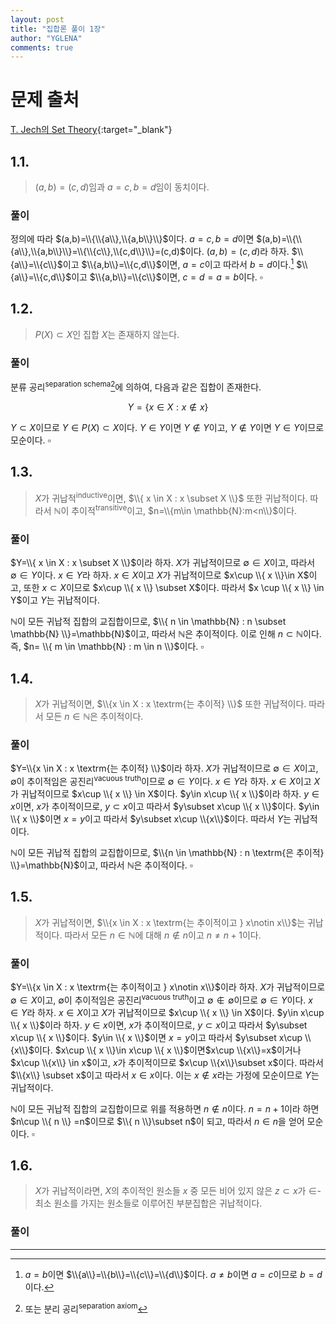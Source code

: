 ```yaml
---
layout: post
title: "집합론 풀이 1장"
author: "YGLENA"
comments: true
---
```

# 문제 출처
[T. Jech의 Set Theory](https://dio.org/10.1007/3-540-44761-X){:target="_blank"}
## 1.1.
>$(a,b)=(c,d)$임과 $a=c,b=d$임이 동치이다.

### 풀이
정의에 따라 $(a,b)=\\{\\{a\\},\\{a,b\\}\\}$이다. $a=c, b=d$이면 $(a,b)=\\{\\{a\\},\\{a,b\\}\\}=\\{\\{c\\},\\{c,d\\}\\}=(c,d)$이다. $(a,b)=(c,d)$라 하자. $\\{a\\}=\\{c\\}$이고 $\\{a,b\\}=\\{c,d\\}$이면, $a=c$이고 따라서 $b=d$이다.[^1] $\\{a\\}=\\{c,d\\}$이고 $\\{a,b\\}=\\{c\\}$이면, $c=d=a=b$이다. $\square$

[^1]: $a=b$이면 $\\{a\\}=\\{b\\}=\\{c\\}=\\{d\\}$이다. $a\neq b$이면 $a=c$이므로 $b=d$이다.

## 1.2.
>$P(X)\subset X$인 집합 $X$는 존재하지 않는다.

### 풀이
분류 공리<sup>separation schema</sup>[^2]에 의하여, 다음과 같은 집합이 존재한다.

$$
Y=\{x\in X:x\notin x\}
$$

$Y\subset X$이므로 $Y\in P(X)\subset X$이다. $Y\in Y$이면 $Y\notin Y$이고, $Y\notin Y$이면 $Y\in Y$이므로 모순이다. $\square$

[^2]: 또는 분리 공리<sup>separation axiom</sup>

## 1.3.
>$X$가 귀납적<sup>inductive</sup>이면, $\\{ x \in X : x \subset X \\}$ 또한 귀납적이다. 따라서 $\mathbb{N}$이 추이적<sup>transitive</sup>이고, $n=\\{m\in \mathbb{N}:m<n\\}$이다.

### 풀이
$Y=\\{ x \in X : x \subset X \\}$이라 하자. $X$가 귀납적이므로 $\emptyset\in X$이고, 따라서 $\emptyset\in Y$이다. $x\in Y$라 하자. $x\in X$이고 $X$가 귀납적이므로 $x\cup \\{ x \\}\in X$이고, 또한 $x\subset X$이므로 $x\cup \\{ x \\} \subset X$이다. 따라서 $x \cup \\{ x \\} \in Y$이고 $Y$는 귀납적이다.

$\mathbb{N}$이 모든 귀납적 집합의 교집합이므로, $\\{ n \in \mathbb{N} : n \subset \mathbb{N} \\}=\mathbb{N}$이고, 따라서 $\mathbb{N}$은 추이적이다. 이로 인해 $n\subset \mathbb{N}$이다. 즉, $n= \\{ m \in \mathbb{N} : m \in n \\}$이다. $\square$

## 1.4.
>$X$가 귀납적이면, $\\{x \in X : x \textrm{는 추이적} \\}$ 또한 귀납적이다. 따라서 모든 $n\in \mathbb{N}$은 추이적이다.

### 풀이
$Y=\\{x \in X : x \textrm{는 추이적} \\}$이라 하자. $X$가 귀납적이므로 $\emptyset\in X$이고, $\emptyset$이 추이적임은 공진리<sup>vacuous truth</sup>이므로 $\emptyset\in Y$이다. $x\in Y$라 하자. $x\in X$이고 $X$가 귀납적이므로 $x\cup \\{ x \\} \in X$이다. $y\in x\cup \\{ x \\}$이라 하자. $y\in x$이면, $x$가 추이적이므로, $y\subset x$이고 따라서 $y\subset x\cup \\{ x \\}$이다. $y\in \\{ x \\}$이면 $x=y$이고 따라서 $y\subset x\cup \\{x\\}$이다. 따라서 $Y$는 귀납적이다.

$\mathbb{N}$이 모든 귀납적 집합의 교집합이므로, $\\{n \in \mathbb{N} : n \textrm{은 추이적} \\}=\mathbb{N}$이고, 따라서 $\mathbb{N}$은 추이적이다. $\square$

## 1.5.
>$X$가 귀납적이면, $\\{x \in X : x \textrm{는 추이적이고 } x\notin x\\}$는 귀납적이다. 따라서 모든 $n\in \mathbb{N}$에 대해 $n\notin n$이고 $n\neq n+1$이다.

### 풀이
$Y=\\{x \in X : x \textrm{는 추이적이고 } x\notin x\\}$이라 하자. $X$가 귀납적이므로 $\emptyset\in X$이고, $\emptyset$이 추이적임은 공진리<sup>vacuous truth</sup>이고 $\emptyset\notin \emptyset$이므로 $\emptyset\in Y$이다. $x\in Y$라 하자. $x\in X$이고 $X$가 귀납적이므로 $x\cup \\{ x \\} \in X$이다. $y\in x\cup \\{ x \\}$이라 하자. $y\in x$이면, $x$가 추이적이므로, $y\subset x$이고 따라서 $y\subset x\cup \\{ x \\}$이다. $y\in \\{ x \\}$이면 $x=y$이고 따라서 $y\subset x\cup \\{x\\}$이다. $x\cup \\{ x \\}\in x\cup \\{ x \\}$이면$x\cup \\{x\\}=x$이거나 $x\cup \\{x\\} \in x$이고, $x$가 추이적이므로 $x\cup \\{x\\}\subset x$이다. 따라서 $\\{x\\} \subset x$이고 따라서 $x\in x$이다. 이는 $x\notin x$라는 가정에 모순이므로 $Y$는 귀납적이다.

$\mathbb{N}$이 모든 귀납적 집합의 교집합이므로 위를 적용하면 $n\notin n$이다. $n=n+1$이라 하면 $n\cup \\{ n \\} =n$이므로 $\\{ n \\}\subset n$이 되고, 따라서 $n\in n$을 얻어 모순이다. $\square$

## 1.6.
>$X$가 귀납적이라면, $X$의 추이적인 원소들 $x$ 중 모든 비어 있지 않은 $z\subset x$가 $\in$-최소 원소를 가지는 원소들로 이루어진 부분집합은 귀납적이다.
### 풀이


---
